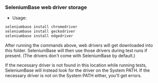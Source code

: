 ### SeleniumBase web driver storage

* Usage:

```bash
seleniumbase install chromedriver
seleniumbase install geckodriver
seleniumbase install edgedriver
```

After running the commands above, web drivers will get downloaded into this folder. SeleniumBase will then use those drivers during test runs if present. (The drivers don't come with SeleniumBase by default.)

If the necessary driver is not found in this location while running tests, SeleniumBase will instead look for the driver on the System PATH. If the necessary driver is not on the System PATH either, you'll get errors.
